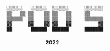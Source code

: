 <div align='center'>

  ```
     ░░░░░░   ░░░░░░  ░░░░░░      ░░░░░░░ 
     ▒▒   ▒▒ ▒▒    ▒▒ ▒▒   ▒▒     ▒▒      
     ▒▒▒▒▒▒  ▒▒    ▒▒ ▒▒   ▒▒     ▒▒▒▒▒▒▒ 
     ▓▓      ▓▓    ▓▓ ▓▓   ▓▓          ▓▓ 
     ██       ██████  ██████      ███████ 
  ```

#### 2022
  
</div>
